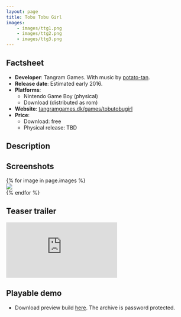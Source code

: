 ```yaml
---
layout: page
title: Tobu Tobu Girl
images:
    - images/ttg1.png
    - images/ttg2.png
    - images/ttg3.png
---
```

## Factsheet ##

* **Developer**: Tangram Games. With music by [potato-tan](http://potatotan.com).
* **Release date**: Estimated early 2016.
* **Platforms**:
  - Nintendo Game Boy (physical)
  - Download (distributed as rom)
* **Website**: [tangramgames.dk/games/tobutobugirl](http://tangramgames.dk/games/tobutobugirl)
* **Price**:
  - Download: free
  - Physical release: TBD

## Description ##

## Screenshots ##

<div class="row">
	{% for image in page.images %}
	<div class="col-sm-4">
		<a href="{{ image }}">
			<img src="{{ image }}" class="img-responsive thumbnail">
		</a>
	</div>
	{% endfor %}
</div>

## Teaser trailer ##

<div class="embed-responsive embed-responsive-16by9">
	<iframe src="https://www.youtube.com/embed/mxENfVnmIuI" frameborder="0" allowfullscreen>
	</iframe>
</div>

## Playable demo ##

* Download preview build [here](files/tobutobugirl-preview-2017-01-30-2124.zip).
  The archive is password protected.
